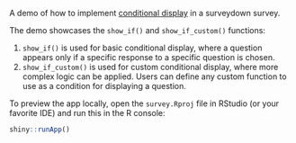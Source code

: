 A demo of how to implement [conditional display](https://surveydown.org/config-options#conditional-display) in a surveydown survey.

The demo showcases the `show_if()` and `show_if_custom()` functions:

1. `show_if()` is used for basic conditional display, where a question appears only if a specific response to a specific question is chosen.
2. `show_if_custom()` is used for custom conditional display, where more complex logic can be applied. Users can define any custom function to use as a condition for displaying a question.

To preview the app locally, open the `survey.Rproj` file in RStudio (or your favorite IDE) and run this in the R console:

```r
shiny::runApp()
```
